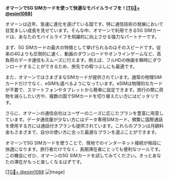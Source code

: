 **オマーンで5G SIMカードを使って快適なモバイルライフを！[[TG💪+ @esim1088](https://t.me/s/esim1088)]**

オマーンは近年、急速に進化を遂げている国です。特に通信技術の発展において目覚ましい成長を見せています。そんな中、オマーンで利用できる5G SIMカードは、あなたのモバイルライフを飛躍的に向上させる強力なパートナーです。

まず、5G SIMカードの最大の特徴として挙げられるのはそのスピードです。従来の4Gよりも圧倒的に速く、動画のダウンロードやオンラインゲームなど、高負荷のデータ通信もスムーズに行えます。例えば、フルHDの映画を瞬時にダウンロードすることができるため、旅先での暇つぶしにも最適です。

また、オマーンではさまざまなSIMカードが提供されています。通常の物理SIMカードだけでなく、eSIMも選べるようになっています。eSIMは物理的なカードが不要で、スマートフォンやタブレットから簡単に設定できます。旅行の際に荷物を減らしたい方や、複数の国でSIMカードを切り替えたい方にはピッタリです。

さらに、オマーンの通信会社はユーザーのニーズに応じたプランを豊富に用意しています。データ通信量が少ない方にはデータ専用SIMカード、頻繁に国際通話を使用する方には通話付きプランも提供されています。これらのプランは月額料金もさまざまで、自分の使い方に合った最適なプランを選ぶことができます。

オマーンで5G SIMカードを使うことで、現地でのインターネット接続が格段に快適になります。旅行者だけでなく、長期滞在者にとっても便利なツールです。この機会にぜひ、オマーンの5G SIMカードを試してみてください。きっとあなたの滞在がもっと楽しくなるはずです。

[[TG💪+ @esim1088](https://t.me/s/esim1088) ![Image](https://i.postimg.cc/Y0z9fWf4/image.png)]